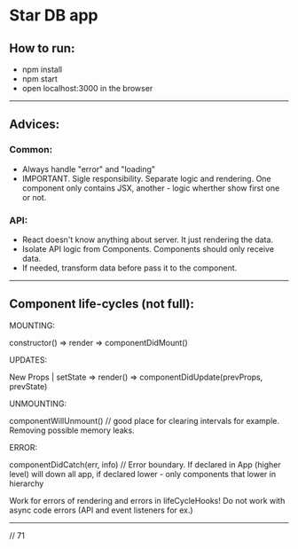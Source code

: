# Star DB app

## How to run:
- npm install 
- npm start
- open localhost:3000 in the browser

___

## Advices: 

### Common:
- Always handle "error" and "loading"
- IMPORTANT. Sigle responsibility. Separate logic and rendering. One component only contains JSX, another - logic wherther show first one or not.

### API:
- React doesn't know anything about server. It just rendering the data. 
- Isolate API logic from Components. Components should only receive data. 
- If needed, transform data before pass it to the component.

___

## Component life-cycles (not full):
MOUNTING: 

constructor() => render => componentDidMount()

UPDATES:

New Props | setState => render() => componentDidUpdate(prevProps, prevState)

UNMOUNTING:

componentWillUnmount() // good place for clearing intervals for example. Removing possible memory leaks.

ERROR:

componentDidCatch(err, info) // Error boundary. If declared in App (higher level) will down all app, if declared lower - only components that lower in hierarchy

Work for errors of rendering and errors in lifeCycleHooks! Do not work with async code errors (API and event listeners for ex.) 

___

// 71